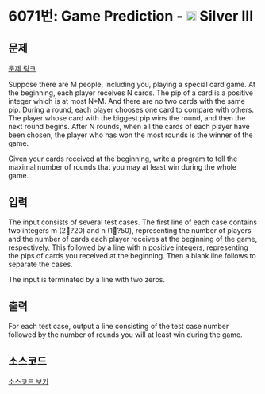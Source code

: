 # 6071번: Game Prediction - <img src="https://static.solved.ac/tier_small/8.svg" style="height:20px" /> Silver III

<!-- performance -->

<!-- 문제 제출 후 깃허브에 푸시를 했을 때 제출한 코드의 성능이 입력될 공간입니다.-->

<!-- end -->

## 문제

[문제 링크](https://boj.kr/6071)


<p>Suppose there are M people, including you, playing a special card game. At the beginning, each player receives N cards. The pip of a card is a positive integer which is at most N*M. And there are no two cards with the same pip. During a round, each player chooses one card to compare with others. The player whose card with the biggest pip wins the round, and then the next round begins. After N rounds, when all the cards of each player have been chosen, the player who has won the most rounds is the winner of the game.&nbsp;</p>

<p>Given your cards received at the beginning, write a program to tell the maximal number of rounds that you may at least win during the whole game.&nbsp;</p>



## 입력


<p>The input consists of several test cases. The first line of each case contains two integers m (2?20) and n (1?50), representing the number of players and the number of cards each player receives at the beginning of the game, respectively. This followed by a line with n positive integers, representing the pips of cards you received at the beginning. Then a blank line follows to separate the cases.&nbsp;</p>

<p>The input is terminated by a line with two zeros.&nbsp;</p>



## 출력


<p>For each test case, output a line consisting of the test case number followed by the number of rounds you will at least win during the game.</p>



## 소스코드

[소스코드 보기](Game%20Prediction.cpp)